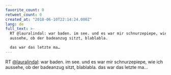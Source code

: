 ```yaml
---
favorite_count: 0
retweet_count: 0
created_at: "2018-06-10T22:14:24.000Z"
lang: de
full_text: >-
  RT @lauralindal: war baden. im see. und es war mir schnurzepiepe, wie ich
  aussehe, ob der badeanzug sitzt, blablabla.

  das war das letzte ma…
---
```


RT [@lauralindal](https://twitter.com/lauralindal): war baden. im see. und es
war mir schnurzepiepe, wie ich aussehe, ob der badeanzug sitzt, blablabla. das
war das letzte ma…

